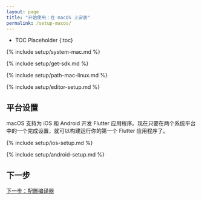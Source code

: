```yaml
---
layout: page
title: "开始使用：在 macOS 上安装"
permalink: /setup-macos/
---
```


* TOC Placeholder
{:toc}

{% include setup/system-mac.md %}

{% include setup/get-sdk.md %} 

{% include setup/path-mac-linux.md %}

{% include setup/editor-setup.md %}

## 平台设置

macOS 支持为 iOS 和 Android 开发 Flutter 应用程序。现在只要在两个系统平台中的一个完成设置，就可以构建运行你的第一个 Flutter 应用程序了。

{% include setup/ios-setup.md %}

{% include setup/android-setup.md %}

## 下一步

[下一步：配置编译器](/get-started/editor/)
